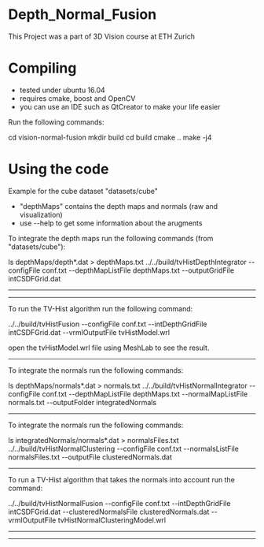 # Depth_Normal_Fusion
This Project was a part of 3D Vision course at ETH Zurich


# Compiling ###################################################################

- tested under ubuntu 16.04
- requires cmake, boost and OpenCV
- you can use an IDE 
such as QtCreator to make your life easier


Run the following commands:

cd vision-normal-fusion
mkdir build
cd build
cmake ..
make -j4


# Using the code ##############################################################

Example for the cube dataset "datasets/cube"
- "depthMaps" contains the depth maps and normals (raw and visualization)
- use --help to get some information about the 
arugments

To integrate the depth maps run the following commands (from "datasets/cube"):


ls depthMaps/depth*.dat > depthMaps.txt
../../build/tvHistDepthIntegrator --configFile conf.txt --depthMapListFile depthMaps.txt --outputGridFile intCSDFGrid.dat

-------
------------------------------------------------------------------------

To run the TV-Hist algorithm run the following command:


../../build/tvHistFusion --configFile conf.txt --intDepthGridFile intCSDFGrid.dat --vrmlOutputFile tvHistModel.wrl

open the tvHistModel.wrl file using MeshLab to see 
the result.

-------------------------------------------------------------------------------


To integrate the normals run the following commands:

ls depthMaps/normals*.dat > normals.txt
../../build/tvHistNormalIntegrator --configFile conf.txt --depthMapListFile depthMaps.txt --normalMapListFile normals.txt 
--outputFolder integratedNormals

-------------------------------------------------------------------------------


To integrate the normals run the following commands:


ls integratedNormals/normals*.dat > normalsFiles.txt
../../build/tvHistNormalClustering --configFile conf.txt --normalsListFile normalsFiles.txt 
--outputFile clusteredNormals.dat

-------------------------------------------------------------------------------


To run a TV-Hist algorithm that takes the normals into account run the command:

../../build/tvHistNormalFusion --configFile conf.txt --intDepthGridFile intCSDFGrid.dat
 --clusteredNormalsFile clusteredNormals.dat --vrmlOutputFile tvHistNormalClusteringModel.wrl

--------------------------------------------------------------------------
-----
